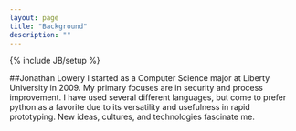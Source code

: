 ```yaml
---
layout: page
title: "Background"
description: ""
---
```

{% include JB/setup %}

##Jonathan Lowery
I started as a Computer Science major at Liberty University in 2009. My primary focuses are in security and process improvement. I have used several different languages, but come to prefer python as a favorite due to its versatility and usefulness in rapid prototyping. New ideas, cultures, and technologies fascinate me.